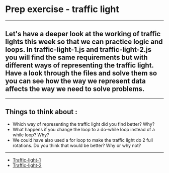 # Prep exercise - traffic light

---

## Let's have a deeper look at the working of traffic lights this week so that we can practice logic and loops. In traffic-light-1.js and traffic-light-2.js you will find the same requirements but with different ways of representing the traffic light. Have a look through the files and solve them so you can see how the way we represent data affects the way we need to solve problems.

---

## Things to think about :

- Which way of representing the traffic light did you find better? Why?
- What happens if you change the loop to a do-while loop instead of a while loop? Why?
- We could have also used a for loop to make the traffic light do 2 full rotations. Do you think that would be better? Why or why not?

---

- [Traffic-light-1](traffic-light-1.js)
- [Traffic-light-2](traffic-light-2.js)
